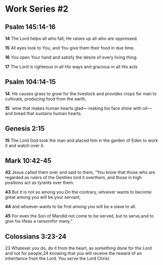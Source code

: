 # Work Series #2

## Psalm 145:14-16

**14** The Lord helps all who fall; He raises up all who are oppressed.

**15** All eyes look to You, and You give them their food in due time.

**16** You open Your hand and satisfy the desire of every living thing.

**17** The Lord is righteous in all His ways and gracious in all His acts

## Psalm 104:14-15

**14**  He causes grass to grow for the livestock and provides crops for man to
cultivate, producing food from the earth,

**15**  wine that makes human hearts glad— making his face shine with oil— and
bread that sustains human hearts.

## Genesis 2:15

**15** The Lord God took the man and placed him in the garden of Eden to work it
and watch over it.

## Mark 10:42-45

**42** Jesus called them over and said to them, “You know that those who are
regarded as rulers of the Gentiles lord it overthem, and those in high positions
act as tyrants over them.

**43** But it is not so among you.On the contrary, whoever wants to become great
among you will be your servant,

**44** and whoever wants to be first among you will be a slave to all.

**45** For even the Son of Mandid not come to be served, but to serve,and to
give his lifeas a ransomfor many.”

## Colossians 3:23-24

23 Whatever you do, do it from the heart, as something done for the Lord and not
for people,24 knowing that you will receive the reward of an inheritance from
the Lord. You serve the Lord Christ
